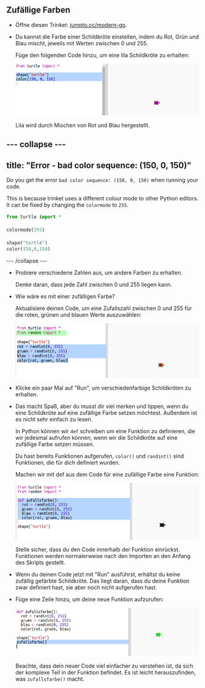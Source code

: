 ## Zufällige Farben

+ Öffne diesen Trinket: <a href="http://jumpto.cc/modern-go" target="_blank">jumpto.cc/modern-go</a>.

+ Du kannst die Farbe einer Schildkröte einstellen, indem du Rot, Grün und Blau mischt, jeweils mit Werten zwischen 0 und 255.
    
    Füge den folgenden Code hinzu, um eine lila Schildkröte zu erhalten:
    
    ![Screenshot](images/modern-purple.png)
    
    Lila wird durch Mischen von Rot und Blau hergestellt.

## \--- collapse \---

## title: "Error - bad color sequence: (150, 0, 150)"

Do you get the error `bad color sequence: (150, 0, 150)` when running your code.

This is because trinket uses a different colour mode to other Python editors. It can be fixed by changing the `colormode` to `255`.

```python
from turtle import *

colormode(255)

shape("turtle")
color(150,0,150)
```

\--- /collapse \---

+ Probiere verschiedene Zahlen aus, um andere Farben zu erhalten.
    
    Denke daran, dass jede Zahl zwischen 0 und 255 liegen kann.

+ Wie wäre es mit einer zufälligen Farbe?
    
    Aktualisiere deinen Code, um eine Zufallszahl zwischen 0 und 255 für die roten, grünen und blauen Werte auszuwählen:
    
    ![Bildschirmfoto](images/modern-random-colour.png)

+ Klicke ein paar Mal auf "Run", um verschiedenfarbige Schildkröten zu erhalten.

+ Das macht Spaß, aber du musst dir viel merken und tippen, wenn du eine Schildkröte auf eine zufällige Farbe setzen möchtest. Außerdem ist es nicht sehr einfach zu lesen.
    
    In Python können wir `def` schreiben um eine Funktion zu definieren, die wir jedesmal aufrufen können, wenn wir die Schildkröte auf eine zufällige Farbe setzen müssen.
    
    Du hast bereits Funktionen aufgerufen, `color()` und `randint()` sind Funktionen, die für dich definiert wurden.
    
    Machen wir mit def aus dem Code für eine zufällige Farbe eine Funktion:
    
    ![Bildschirmfoto](images/modern-colour-function.png)
    
    Stelle sicher, dass du den Code innerhalb der Funktion einrückst. Funktionen werden normalerweise nach den Importen an den Anfang des Skripts gestellt.

+ Wenn du deinen Code jetzt mit "Run" ausführst, erhältst du keine zufällig gefärbte Schildkröte. Das liegt daran, dass du deine Funktion zwar definiert hast, sie aber noch nicht aufgerufen hast.

+ Füge eine Zeile hinzu, um deine neue Funktion aufzurufen:
    
    ![Bildschirmfoto](images/modern-call-colour.png)
    
    Beachte, dass dein neuer Code viel einfacher zu verstehen ist, da sich der komplexe Teil in der Funktion befindet. Es ist leicht herauszufinden, was `zufallsfarbe()` macht.